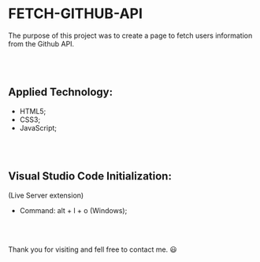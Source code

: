 # FETCH-GITHUB-API

The purpose of this project was to create a page to fetch users information from the Github API.

<br/><br/>

## Applied Technology:

- HTML5;
- CSS3;
- JavaScript;

<br/><br/>

## Visual Studio Code Initialization:

(Live Server extension)

* Command: alt + l + o (Windows);

<br/><br/>

Thank you for visiting and fell free to contact me. :smiley:

